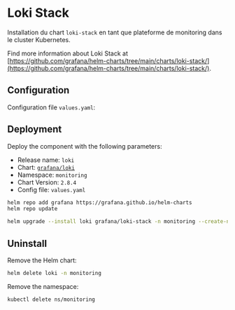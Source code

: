 # Loki Stack

Installation du chart `loki-stack` en tant que plateforme de monitoring dans le cluster Kubernetes.

Find more information about Loki Stack at [https://github.com/grafana/helm-charts/tree/main/charts/loki-stack/](https://github.com/grafana/helm-charts/tree/main/charts/loki-stack/).

## Configuration
Configuration file `values.yaml`:

## Deployment
Deploy the component with the following parameters:

* Release name: `loki`
* Chart: [`grafana/loki`](https://artifacthub.io/packages/helm/grafana/loki-stack)
* Namespace: `monitoring`
* Chart Version: `2.8.4`
* Config file: `values.yaml`

```bash
helm repo add grafana https://grafana.github.io/helm-charts
helm repo update

helm upgrade --install loki grafana/loki-stack -n monitoring --create-namespace --version=2.5.0 -f values.yaml
```


## Uninstall
Remove the Helm chart:
```bash
helm delete loki -n monitoring
```

Remove the namespace:
```bash
kubectl delete ns/monitoring
```
